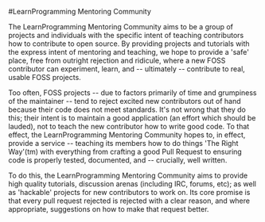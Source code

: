 #LearnProgramming Mentoring Community

The LearnProgramming Mentoring Community aims to be a group of projects and
individuals with the specific intent of teaching contributors how to contribute
to open source. By providing projects and tutorials with the express intent of
mentoring and teaching, we hope to provide a 'safe' place, free from outright
rejection and ridicule, where a new FOSS contributor can experiment, learn, and
-- ultimately -- contribute to real, usable FOSS projects.

Too often, FOSS projects -- due to factors primarily of time and grumpiness of the
maintainer -- tend to reject excited new contributors out of hand because their
code does not meet standards. It's not wrong that they do this; their intent is
to maintain a good application (an effort which should be lauded), not to teach
the new contributor how to write good code. To that effect, the LearnProgramming
Mentoring Community hopes to, in effect, provide a service -- teaching its
members how to do things 'The Right Way'(tm) with everything from crafting a
good Pull Request to ensuring code is properly tested, documented, and --
crucially, well written.

To do this, the LearnProgramming Mentoring Community aims to provide high
quality tutorials, discussion arenas (including IRC, forums, etc); as well as
'hackable' projects for new contributors to work on. Its core promise is that
every pull request rejected is rejected with a clear reason, and where
appropriate, suggestions on how to make that request better.


